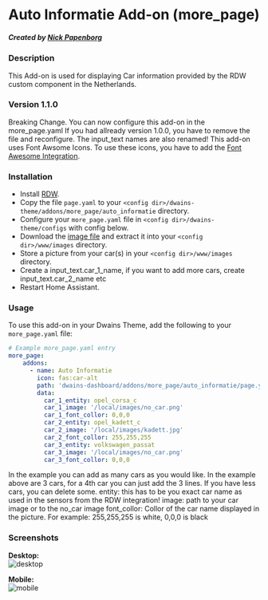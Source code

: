 # Auto Informatie Add-on (more_page)
##### Created by [Nick Papenborg](https://github.com/papy329700)

### Description
This Add-on is used for displaying Car information provided by the RDW custom component in the Netherlands.

### Version 1.1.0
Breaking Change. You can now configure this add-on in the more_page.yaml If you had allready version 1.0.0, you have to remove the file and reconfigure. The input_text names are also renamed!
This add-on uses Font Awsome Icons. To use these icons, you have to add the [Font Awesome Integration](https://github.com/thomasloven/hass-fontawesome).

### Installation
- Install [RDW](https://github.com/eelcohn/home-assistant-rdw).
- Copy the file `page.yaml`  to your `<config dir>/dwains-theme/addons/more_page/auto_informatie` directory.
- Configure your `more_page.yaml` file in `<config dir>/dwains-theme/configs` with config below.
- Download the [image file](https://github.com/papy329700/dwains-theme-addons/tree/master/more_page/auto_informatie/.github/no_car.png) and extract it into your `<config dir>/www/images`  directory.
- Store a picture from your car(s) in your `<config dir>/www/images`  directory.
- Create a input_text.car_1_name, if you want to add more cars, create input_text.car_2_name etc
- Restart Home Assistant.


### Usage
To use this add-on in your Dwains Theme, add the following to your `more_page.yaml` file:


```yaml
# Example more_page.yaml entry
more_page:
    addons:
      - name: Auto Informatie
        icon: fas:car-alt
        path: 'dwains-dashboard/addons/more_page/auto_informatie/page.yaml'
        data:
          car_1_entity: opel_corsa_c
          car_1_image: '/local/images/no_car.png'
          car_1_font_collor: 0,0,0
          car_2_entity: opel_kadett_c
          car_2_image: '/local/images/kadett.jpg'
          car_2_font_collor: 255,255,255
          car_3_entity: volkswagen_passat
          car_3_image: '/local/images/no_car.png'
          car_3_font_collor: 0,0,0
```

In the example you can add as many cars as you would like. In the example above are 3 cars, for a 4th car you can just add the 3 lines. If you have less cars, you can delete some.
entity: this has to be you exact car name as used in the sensors from the RDW integration!
image: path to your car image or to the no_car image
font_collor: Collor of the car name displayed in the picture. For example: 255,255,255 is white, 0,0,0 is black


### Screenshots
**Desktop:**<br>
![desktop](https://github.com/papy329700/dwains-theme-addons/blob/master/more_page/auto_informatie/.github/screenshots/desktop.png "desktop")

**Mobile:**<br>
![mobile](https://github.com/papy329700/dwains-theme-addons/blob/master/more_page/auto_informatie/.github/screenshots/mobile.png "mobile")
